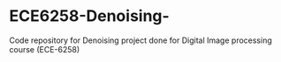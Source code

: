 # ECE6258-Denoising-
Code repository for Denoising project done for Digital Image processing course (ECE-6258)
